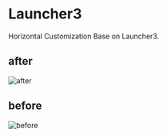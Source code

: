 # Launcher3
Horizontal Customization Base on Launcher3.

## after
![after](https://github.com/toeii/Launcher3/blob/master/images/launcher_demo_2.gif)

## before
![before](https://github.com/toeii/Launcher3/blob/master/images/launcher_demo_1.gif)





